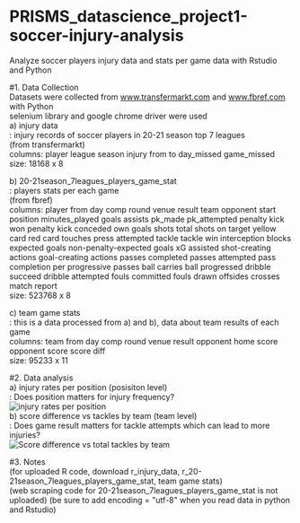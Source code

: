 # PRISMS_datascience_project1-soccer-injury-analysis
Analyze soccer players injury data and stats per game data with Rstudio and Python  

#1. Data Collection  
Datasets were collected from www.transfermarkt.com and www.fbref.com with Python  
selenium library and google chrome driver were used  
a) injury data	
: injury records of soccer players in 20-21 season top 7 leagues  
(from transfermarkt)  
columns: player	league	season	injury	from	to	day_missed	game_missed  
size: 18168 x 8  
  
b) 20-21season_7leagues_players_game_stat  
: players stats per each game  
(from fbref)  
columns: player from day comp round venue result team opponent	start	position minutes_played	goals	assists	pk_made	pk_attempted penalty kick won penalty kick conceded	own goals	shots total	shots on target	yellow card	red card	touches	press attempted	tackle	tackle win	interception blocks expected goals	non-penalty-expected goals	xG assisted	shot-creating actions	goal-creating actions	passes completed	passes attempted pass completion per progressive passes ball carries	ball progressed	dribble succeed	dribble attempted	fouls committed	fouls drawn offsides crosses	match report  
size: 523768 x 8  
  
c) team game stats  
: this is a data processed from a) and b), data about team results of each game  	
columns: team	from	day	comp	round	venue	result	opponent	home score	opponent score	score diff  
size: 95233 x 11   
  
#2. Data analysis  
a) injury rates per position (posisiton level)  
: Does position matters for injury frequency?  
![injury rates per position](https://user-images.githubusercontent.com/54821805/149681389-e2251928-8a71-422b-9386-80fba6f68f10.png)  
b) score difference vs tackles by team (team level)  
: Does game result matters for tackle attempts which can lead to more injuries?  
![Score difference vs total tackles by team](https://user-images.githubusercontent.com/54821805/149681392-74f7f74e-a788-4eb1-b4d2-dfb54185f659.png)  
  
#3. Notes  
(for uploaded R code, download r_injury_data, r_20-21season_7leagues_players_game_stat, team game stats)  
(web scraping code for 20-21season_7leagues_players_game_stat is not uploaded)
(be sure to add encoding = "utf-8" when you read data in python and Rstudio) 
